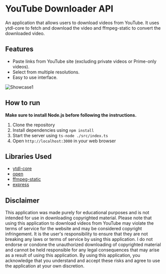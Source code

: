 # YouTube Downloader API
An application that allows users to download videos from YouTube. It uses ytdl-core to fetch and download the video and ffmpeg-static to convert the downloaded video.

## Features

- Paste links from YouTube site (excluding private videos or Prime-only videos).
- Select from multiple resolutions.
- Easy to use interface.

![Showcase1](https://github.com/CDavidSV/YouTube-Downloader-API/assets/88672259/a829ae01-788e-4ad5-abcb-518a07e1c7eb)

## How to run

**Make sure to install Node.js before following the instructions.**

1. Clone the repository
2. Install dependencies using `npm install`
3. Start the server using `ts-node ./src/index.ts `
4. Open `http://localhost:3000` in your web browser

## Libraries Used

- [ytdl-core](https://www.npmjs.com/package/ytdl-core) 
- [open](https://www.npmjs.com/package/open) 
- [ffmpeg-static](https://www.npmjs.com/package/ffmpeg-static) 
- [express](https://www.npmjs.com/package/express) 

## Disclaimer 

This application was made purely for educational purposes and is not intended for use in downloading copyrighted material. Please note that using this application to download videos from YouTube may violate the terms of service for the website and may be considered copyright infringement. It is the user's responsibility to ensure that they are not breaking any laws or terms of service by using this application. I do not endorse or condone the unauthorized downloading of copyrighted material and cannot be held responsible for any legal consequences that may arise as a result of using this application. By using this application, you acknowledge that you understand and accept these risks and agree to use the application at your own discretion.

